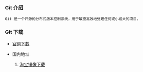 ### Git 介绍

    Git 是一个开源的分布式版本控制系统，用于敏捷高效地处理任何或小或大的项目。

### Git 下载

* [官网下载](http://git-scm.com/download/winhttps://gitforwindows.org)

* 国内地址
  
  1. [淘宝镜像下载](https://npm.taobao.org/mirrors/git-for-windows/)
